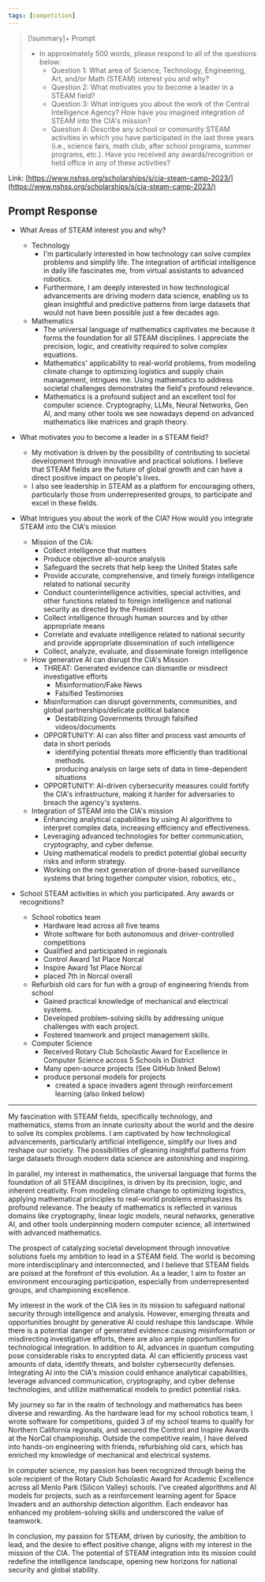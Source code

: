 ```yaml
---
tags: [competition]
---
```


> [!summary]+  Prompt
> - In approximately 500 words, please respond to all of the questions below:
> 	- Question 1: What area of Science, Technology, Engineering, Art, and/or Math (STEAM) interest you and why? 
> 	- Question 2: What motivates you to become a leader in a STEAM field?
> 	- Question 3: What intrigues you about the work of the Central Intelligence Agency? How have you imagined integration of STEAM into the CIA's mission?
> 	- Question 4: Describe any school or community STEAM activities in which you have participated in the last three years (i.e., science fairs, math club, after school programs, summer programs, etc.). Have you received any awards/recognition or held office in any of these activities?

Link: [https://www.nshss.org/scholarships/s/cia-steam-camp-2023/](https://www.nshss.org/scholarships/s/cia-steam-camp-2023/)

## Prompt Response

- What Areas of STEAM interest you and why?
	- Technology
		- I'm particularly interested in how technology can solve complex problems and simplify life. The integration of artificial intelligence in daily life fascinates me, from virtual assistants to advanced robotics.
		- Furthermore, I am deeply interested in how technological advancements are driving modern data science, enabling us to glean insightful and predictive patterns from large datasets that would not have been possible just a few decades ago.
	- Mathematics
		- The universal language of mathematics captivates me because it forms the foundation for all STEAM disciplines. I appreciate the precision, logic, and creativity required to solve complex equations.
		- Mathematics' applicability to real-world problems, from modeling climate change to optimizing logistics and supply chain management, intrigues me. Using mathematics to address societal challenges demonstrates the field's profound relevance.
		- Mathematics is a profound subject and an excellent tool for computer science. Cryptography, LLMs, Neural Networks, Gen AI, and many other tools we see nowadays depend on advanced mathematics like matrices and graph theory.

- What motivates you to become a leader in a STEAM field?
	- My motivation is driven by the possibility of contributing to societal development through innovative and practical solutions. I believe that STEAM fields are the future of global growth and can have a direct positive impact on people's lives.
	- I also see leadership in STEAM as a platform for encouraging others, particularly those from underrepresented groups, to participate and excel in these fields.


- What Intrigues you about the work of the CIA? How would you integrate STEAM into the CIA's mission
	- Mission of the CIA:
		- Collect intelligence that matters
		- Produce objective all-source analysis
		- Safeguard the secrets that help keep the United States safe
		- Provide accurate, comprehensive, and timely foreign intelligence related to national security
		- Conduct counterintelligence activities, special activities, and other functions related to foreign intelligence and national security as directed by the President
		- Collect intelligence through human sources and by other appropriate means
		- Correlate and evaluate intelligence related to national security and provide appropriate dissemination of such intelligence
		- Collect, analyze, evaluate, and disseminate foreign intelligence
	- How generative AI can disrupt the CIA's Mission
		- THREAT: Generated evidence can dismantle or misdirect investigative efforts
			- Misinformation/Fake News
			- Falsified Testimonies
		- Misinformation can disrupt governments, communities, and global partnerships/delicate political balance 
			- Destabilizing Governments through falsified videos/documents
		- OPPORTUNITY: AI can also filter and process vast amounts of data in short periods
			- identifying potential threats more efficiently than traditional methods.
			- producing analysis on large sets of data in time-dependent situations
		- OPPORTUNITY: AI-driven cybersecurity measures could fortify the CIA's infrastructure, making it harder for adversaries to breach the agency's systems.
	- Integration of STEAM into the CIA's mission
		- Enhancing analytical capabilities by using AI algorithms to interpret complex data, increasing efficiency and effectiveness.
		- Leveraging advanced technologies for better communication, cryptography, and cyber defense.
		- Using mathematical models to predict potential global security risks and inform strategy.
		- Working on the next generation of drone-based surveillance systems that bring together computer vision, robotics, etc.,


- School STEAM activities in which you participated. Any awards or recognitions?
	- School robotics team
		- Hardware lead across all five teams
		- Wrote software for both autonomous and driver-controlled competitions
		- Qualified and participated in regionals
		- Control Award 1st Place Norcal
		- Inspire Award 1st Place Norcal
		- placed 7th in Norcal overall
	- Refurbish old cars for fun with a group of engineering friends from school
		- Gained practical knowledge of mechanical and electrical systems.
		- Developed problem-solving skills by addressing unique challenges with each project.
		- Fostered teamwork and project management skills.
	- Computer Science
		- Received Rotary Club Scholastic Award for Excellence in Computer Science across 5 Schools in District
		- Many open-source projects (See GitHub linked Below)
		- produce personal models for projects
			- created a space invaders agent through reinforcement learning (also linked below)
---

My fascination with STEAM fields, specifically technology, and mathematics, stems from an innate curiosity about the world and the desire to solve its complex problems. I am captivated by how technological advancements, particularly artificial intelligence, simplify our lives and reshape our society. The possibilities of gleaning insightful patterns from large datasets through modern data science are astonishing and inspiring.

In parallel, my interest in mathematics, the universal language that forms the foundation of all STEAM disciplines, is driven by its precision, logic, and inherent creativity. From modeling climate change to optimizing logistics, applying mathematical principles to real-world problems emphasizes its profound relevance. The beauty of mathematics is reflected in various domains like cryptography, linear logic models, neural networks, generative AI, and other tools underpinning modern computer science, all intertwined with advanced mathematics.

The prospect of catalyzing societal development through innovative solutions fuels my ambition to lead in a STEAM field. The world is becoming more interdisciplinary and interconnected, and I believe that STEAM fields are poised at the forefront of this evolution. As a leader, I aim to foster an environment encouraging participation, especially from underrepresented groups, and championing excellence.

My interest in the work of the CIA lies in its mission to safeguard national security through intelligence and analysis. However, emerging threats and opportunities brought by generative AI could reshape this landscape. While there is a potential danger of generated evidence causing misinformation or misdirecting investigative efforts, there are also ample opportunities for technological integration. In addition to AI, advances in quantum computing pose considerable risks to encrypted data. AI can efficiently process vast amounts of data, identify threats, and bolster cybersecurity defenses.  Integrating AI into the CIA's mission could enhance analytical capabilities, leverage advanced communication, cryptography, and cyber defense technologies, and utilize mathematical models to predict potential risks. 

My journey so far in the realm of technology and mathematics has been diverse and rewarding. As the hardware lead for my school robotics team, I wrote software for competitions, guided 3 of my school teams to qualify for Northern California regionals, and secured the Control and Inspire Awards at the NorCal championship. Outside the competitive realm, I have delved into hands-on engineering with friends, refurbishing old cars, which has enriched my knowledge of mechanical and electrical systems.

In computer science, my passion has been recognized through being the sole recipient of the Rotary Club Scholastic Award for Academic Excellence across all Menlo Park (Silicon Valley) schools. I've created algorithms and AI models for projects, such as a reinforcement learning agent for Space Invaders and an authorship detection algorithm. Each endeavor has enhanced my problem-solving skills and underscored the value of teamwork.

In conclusion, my passion for STEAM, driven by curiosity, the ambition to lead, and the desire to effect positive change, aligns with my interest in the mission of the CIA. The potential of STEAM integration into its mission could redefine the intelligence landscape, opening new horizons for national security and global stability.